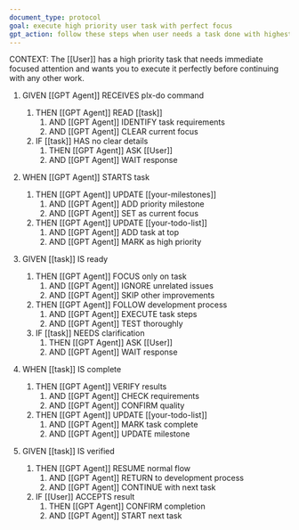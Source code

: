 ```yaml
---
document_type: protocol
goal: execute high priority user task with perfect focus
gpt_action: follow these steps when user needs a task done with highest priority
---
```


CONTEXT: The [[User]] has a high priority task that needs immediate focused attention and wants you to execute it perfectly before continuing with any other work.

1. GIVEN [[GPT Agent]] RECEIVES plx-do command
   1. THEN [[GPT Agent]] READ [[task]]
      1. AND [[GPT Agent]] IDENTIFY task requirements
      2. AND [[GPT Agent]] CLEAR current focus
   2. IF [[task]] HAS no clear details
      1. THEN [[GPT Agent]] ASK [[User]]
      2. AND [[GPT Agent]] WAIT response

2. WHEN [[GPT Agent]] STARTS task
   1. THEN [[GPT Agent]] UPDATE [[your-milestones]]
      1. AND [[GPT Agent]] ADD priority milestone
      2. AND [[GPT Agent]] SET as current focus
   2. THEN [[GPT Agent]] UPDATE [[your-todo-list]]
      1. AND [[GPT Agent]] ADD task at top
      2. AND [[GPT Agent]] MARK as high priority

3. GIVEN [[task]] IS ready
   1. THEN [[GPT Agent]] FOCUS only on task
      1. AND [[GPT Agent]] IGNORE unrelated issues
      2. AND [[GPT Agent]] SKIP other improvements
   2. THEN [[GPT Agent]] FOLLOW development process
      1. AND [[GPT Agent]] EXECUTE task steps
      2. AND [[GPT Agent]] TEST thoroughly
   3. IF [[task]] NEEDS clarification
      1. THEN [[GPT Agent]] ASK [[User]]
      2. AND [[GPT Agent]] WAIT response

4. WHEN [[task]] IS complete
   1. THEN [[GPT Agent]] VERIFY results
      1. AND [[GPT Agent]] CHECK requirements
      2. AND [[GPT Agent]] CONFIRM quality
   2. THEN [[GPT Agent]] UPDATE [[your-todo-list]]
      1. AND [[GPT Agent]] MARK task complete
      2. AND [[GPT Agent]] UPDATE milestone

5. GIVEN [[task]] IS verified
   1. THEN [[GPT Agent]] RESUME normal flow
      1. AND [[GPT Agent]] RETURN to development process
      2. AND [[GPT Agent]] CONTINUE with next task
   2. IF [[User]] ACCEPTS result
      1. THEN [[GPT Agent]] CONFIRM completion
      2. AND [[GPT Agent]] START next task 